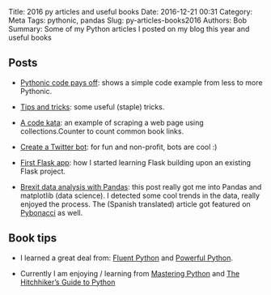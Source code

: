 Title: 2016 py articles and useful books
Date: 2016-12-21 00:31
Category: Meta
Tags: pythonic, pandas 
Slug: py-articles-books2016
Authors: Bob
Summary: Some of my Python articles I posted on my blog this year and useful books

## Posts

* [Pythonic code pays off](http://bobbelderbos.com/2016/07/writing-pythonic-code-pays-off/): shows a simple code example from less to more Pythonic.

* [Tips and tricks](http://bobbelderbos.com/2016/06/python-tips/): some useful (staple) tricks.

* [A code kata](http://bobbelderbos.com/2016/12/code-kata/): an example of scraping a web page using collections.Counter to count common book links.

* [Create a Twitter bot](http://bobbelderbos.com/2016/06/twitter-bot/): for fun and non-profit, bots are cool :)

* [First Flask app](http://bobbelderbos.com/2016/12/learning-flask-building-quote-app/): how I started learning Flask building upon an existing Flask project.

* [Brexit data analysis with Pandas](http://bobbelderbos.com/2016/06/analyzing-brexit-data-with-pandas/): this post really got me into Pandas and matplotlib (data science). I detected some cool trends in the data, really enjoyed the process. The (Spanish translated) article got featured on [Pybonacci](http://pybonacci.org) as well.

## Book tips
 
* I learned a great deal from: [Fluent Python](https://www.amazon.com/Fluent-Python-Concise-Effective-Programming/dp/1491946008/) and [Powerful Python](https://powerfulpython.com/store/powerful-python-book/).

* Currently I am enjoying / learning from [Mastering Python](https://www.amazon.com/Mastering-Python-Rick-van-Hattem/dp/1785289721) and [The Hitchhiker’s Guide to Python](http://docs.python-guide.org/en/latest/)
